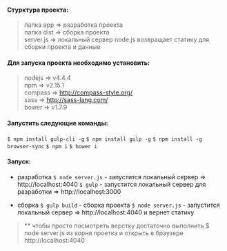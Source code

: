 #### Стурктура проекта:

> папка app => разработка проекта  
папка dist => сборка проекта  
server.js => локальный сервер node.js возвращает статику для сборки проекта и данные

#### Для запуска проекта необходимо установить:
> nodejs => v4.4.4  
npm => v2.15.1  
compass => http://compass-style.org/  
sass => http://sass-lang.com/  
bower => v1.7.9

#### Запустить следующие команды:
`$ npm install gulp-cli -g`
`$ npm install gulp -g`
`$ npm install -g browser-sync`
`$ npm i`
`$ bower i`

#### Запуск:

- разработка
  `$ node server.js` - запустится локальный сервер => http://localhost:4040
  `$ gulp` - запустится локальный сервер для разработки => http://localhost:3000

- сборка
  `$ gulp build` - сборка проекта
  `$ node server.js` - запустится локальный сервер => http://localhost:4040 и вернет статику

> ** чтобы просто посмотреть верстку достаточно выполнить $ node server.js из корня проетка и открыть в браузере http://localhost:4040

